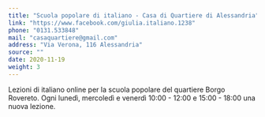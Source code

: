 ```yaml
---
title: "Scuola popolare di italiano - Casa di Quartiere di Alessandria"
link: "https://www.facebook.com/giulia.italiano.1238"
phone: "0131.533848"
mail: "casaquartiere@gmail.com"
address: "Via Verona, 116 Alessandria"
source: ""
date: 2020-11-19
weight: 3
---
```


Lezioni di italiano online per la scuola popolare del quartiere Borgo Rovereto.
Ogni lunedì, mercoledì e venerdì 10:00 - 12:00 e 15:00 - 18:00 una nuova lezione.
